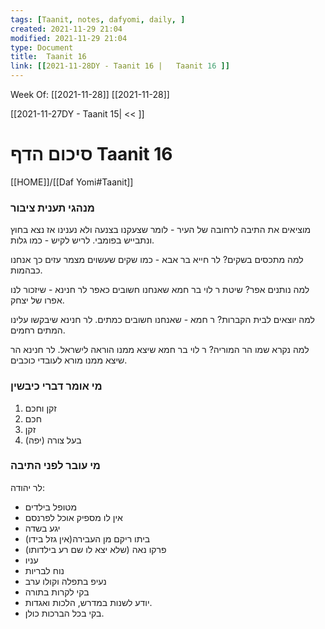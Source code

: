 ```yaml
---
tags: [Taanit, notes, dafyomi, daily, ] 
created: 2021-11-29 21:04
modified: 2021-11-29 21:04
type: Document
title:  Taanit 16
link: [[2021-11-28DY - Taanit 16 |   Taanit 16 ]]
---
```

Week Of: [[2021-11-28]]
[[2021-11-28]]

[[2021-11-27DY - Taanit 15| << ]] 

# סיכום הדף  Taanit 16

[[HOME]]/[[Daf Yomi#Taanit]]

### מנהגי תענית ציבור
מוציאים את התיבה לרחובה של העיר - לומר שצעקנו בצנעה ולא נענינו אז נצא בחוץ ונתבייש בפומבי. לריש לקיש - כמו גלות.

למה מתכסים בשקים? לר חייא בר אבא - כמו שקים שעשוים מצמר עזים כך אנחנו כבהמות. 

למה נותנים אפר? שיטת ר לוי בר חמא שאנחנו חשובים כאפר לר חנינא - שיזכור לנו אפרו של יצחק.

למה יוצאים לבית הקברות? ר חמא - שאנחנו חשובים כמתים. לר חנינא שיבקשו עלינו המתים רחמים.

למה נקרא שמו הר המוריה? ר לוי בר חמא שיצא ממנו הוראה לישראל. לר חנינא הר שיצא ממנו מורא לעובדי כוכבים.

### מי אומר דברי כיבשין 
1. זקן וחכם
2. חכם
3. זקן
4. בעל צורה (יפה)


### מי עובר לפני התיבה
לר יהודה:
- מטופל בילדים
- אין לו מספיק אוכל לפרנסם
- יגע בשדה
- ביתו ריקם מן העבירה(אין גזל בידו)
- פרקו נאה (שלא יצא לו שם רע בילדותו)
- עניו
- נוח לבריות
- נעיפ בתפלה וקולו ערב
- בקי לקרות בתורה
- יודע לשנות במדרש, הלכות ואגדות.
- בקי בכל הברכות כולן.

